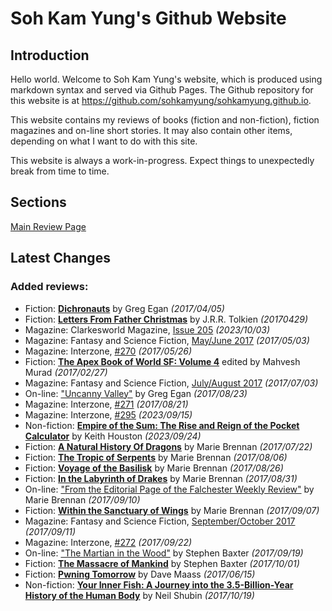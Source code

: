 # Soh Kam Yung's Github Website

## Introduction

Hello world. Welcome to Soh Kam Yung's website, which is produced using markdown syntax and served via Github Pages. The Github repository for this website is at <https://github.com/sohkamyung/sohkamyung.github.io>.

This website contains my reviews of books (fiction and non-fiction), fiction magazines and on-line short stories. It may also contain other items, depending on what I want to do with this site.

This website is always a work-in-progress. Expect things to unexpectedly break from time to time.

## Sections

[Main Review Page](reviews/README.md)

## Latest Changes

### Added reviews:
- Fiction: [**Dichronauts**](reviews/fiction/2017/20170405-Dichronauts.md) by Greg Egan *(2017/04/05)*
- Fiction: [**Letters From Father Christmas**](reviews/fiction/2017/20170429-LettersFatherChristmas.md) by J.R.R. Tolkien *(20170429)*
- Magazine: Clarkesworld Magazine, [Issue 205](reviews/magazines/Clarkesworld/20231003-Clarkesworld205.md) *(2023/10/03)*
- Magazine: Fantasy and Science Fiction, [May/June 2017](reviews/magazines/FantasyAndScienceFiction/20170503-FSF201705.md) *(2017/05/03)*
- Magazine: Interzone, [#270](reviews/magazines/Interzone/20170526-Interzone270.md) *(2017/05/26)*
- Fiction: [**The Apex Book of World SF: Volume 4**](reviews/fiction/2017/20170227-ApexBookWorldSF4.md) edited by Mahvesh Murad *(2017/02/27)*
- Magazine: Fantasy and Science Fiction, [July/August 2017](reviews/magazines/FantasyAndScienceFiction/20170703-FSF201707.md) *(2017/07/03)*
- On-line: ["Uncanny Valley"](reviews/online/2017/20170823-UncannyValley.md) by Greg Egan *(2017/08/23)*
- Magazine: Interzone, [#271](reviews/magazines/Interzone/20170821-Interzone271.md) *(2017/08/21)*
- Magazine: Interzone, [#295](reviews/magazines/Interzone/20230915-Interzone295.md) *(2023/09/15)*
- Non-fiction: [**Empire of the Sum: The Rise and Reign of the Pocket Calculator**](reviews/nonfiction/2023/20230924-EmpireSum.md) by Keith Houston *(2023/09/24)*
- Fiction: [**A Natural History Of Dragons**](reviews/fiction/2017/20170722-NaturalHistoryDragons.md) by Marie Brennan *(2017/07/22)*
- Fiction: [**The Tropic of Serpents**](reviews/fiction/2017/20170806-TropicSerpents.md) by Marie Brennan *(2017/08/06)*
- Fiction: [**Voyage of the Basilisk**](reviews/fiction/2017/20170826-VoyageBasilisk.md) by Marie Brennan *(2017/08/26)*
- Fiction: [**In the Labyrinth of Drakes**](reviews/fiction/2017/20170831-LabyrinthDrakes.md) by Marie Brennan *(2017/08/31)*
- On-line: ["From the Editorial Page of the Falchester Weekly Review"](reviews/online/2017/20170910-EditorialPageFalchesterWeeklyReview.md) by Marie Brennan *(2017/09/10)*
- Fiction: [**Within the Sanctuary of Wings**](reviews/fiction/2017/20170907-WithinSantuaryWings.md) by Marie Brennan *(2017/09/07)*
- Magazine: Fantasy and Science Fiction, [September/October 2017](reviews/magazines/FantasyAndScienceFiction/20170911-FSF201709.md) *(2017/09/11)*
- Magazine: Interzone, [#272](reviews/magazines/Interzone/20170922-Interzone272.md) *(2017/09/22)*
- On-line: ["The Martian in the Wood"](reviews/online/2017/20170919-MartianWoods.md) by Stephen Baxter *(2017/09/19)*
- Fiction: [**The Massacre of Mankind**](reviews/fiction/2017/20171001-MassacreMankind.md) by Stephen Baxter *(2017/10/01)*
- Fiction: [**Pwning Tomorrow**](reviews/fiction/2017/20170615-PwningTomorrow.md) by Dave Maass *(2017/06/15)*
- Non-fiction: [**Your Inner Fish: A Journey into the 3.5-Billion-Year History of the Human Body**](reviews/nonfiction/2017/20171019-YourInnerFish.md) by Neil Shubin *(2017/10/19)*
